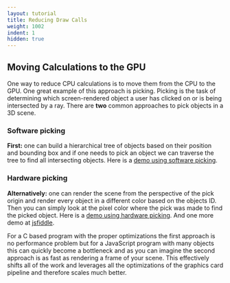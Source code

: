 ```yaml
---
layout: tutorial
title: Reducing Draw Calls
weight: 1002
indent: 1
hidden: true
---
```

## Moving Calculations to the GPU

One way to reduce CPU calculations is to move them from the CPU to the GPU. One great example of this approach is picking. Picking is the task of determining which screen-rendered object a user has clicked on or is being intersected by a ray. There are **two** common approaches to pick objects in a 3D scene.

### Software picking

**First:** one can build a hierarchical tree of objects based on their position and bounding box and if one needs to pick an object we can traverse the tree to find all intersecting objects. Here is a [demo using software picking](http://labs.gooengine.com/examples/picking/).

### Hardware picking

**Alternatively:** one can render the scene from the perspective of the pick origin and render every object in a different color based on the objects ID. Then you can simply look at the pixel color where the pick was made to find the picked object. Here is a [demo using hardware picking](http://code.gooengine.com/0.9.10/visual-test/goo/renderer/WorldPickCoords/WorldPickCoordinates-vtest.html). And one more demo at [jsfiddle](http://jsfiddle.net/qLw8H/14/).

For a C based program with the proper optimizations the first approach is no performance problem but for a JavaScript program with many objects this can quickly become a bottleneck and as you can imagine the second approach is as fast as rendering a frame of your scene. This effectively shifts all of the work and leverages all the optimizations of the graphics card pipeline and therefore scales much better.
